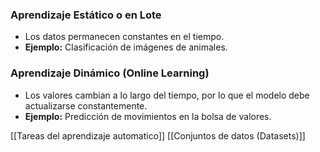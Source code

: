 ### **Aprendizaje Estático o en Lote**

- Los datos permanecen constantes en el tiempo.
- **Ejemplo:** Clasificación de imágenes de animales.

### **Aprendizaje Dinámico (Online Learning)**

- Los valores cambian a lo largo del tiempo, por lo que el modelo debe actualizarse constantemente.
- **Ejemplo:** Predicción de movimientos en la bolsa de valores.

[[Tareas del aprendizaje automatico]]
[[Conjuntos de datos (Datasets)]]



